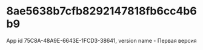 # 8ae5638b7cfb8292147818fb6cc4b6b9
App id 75C8A-48A9E-6643E-1FCD3-38641, version name - Первая версия
